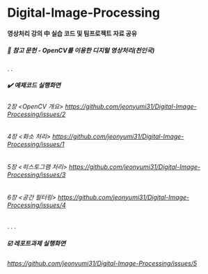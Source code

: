 # Digital-Image-Processing

#### 영상처리 강의 中 실습 코드 및 팀프로젝트 자료 공유
##### 📑 참고 문헌 - OpenCV를 이용한 디지털 영상처리(천인국)

.
.

##### ✔️ 예제코드 실행화면
###### 2장 <OpenCV 개요> https://github.com/jeonyumi31/Digital-Image-Processing/issues/2
###### 4장 <화소 처리> https://github.com/jeonyumi31/Digital-Image-Processing/issues/1
###### 5장 <히스토그램 처리> https://github.com/jeonyumi31/Digital-Image-Processing/issues/3
###### 6장 <공간 필터링> https://github.com/jeonyumi31/Digital-Image-Processing/issues/4


.
.
.

##### ☑️ 레포트과제 실행화면
###### https://github.com/jeonyumi31/Digital-Image-Processing/issues/5
